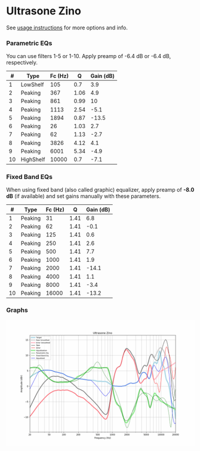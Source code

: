 # Ultrasone Zino
See [usage instructions](https://github.com/jaakkopasanen/AutoEq#usage) for more options and info.

### Parametric EQs
You can use filters 1-5 or 1-10. Apply preamp of -6.4 dB or -6.4 dB, respectively.

|   # | Type      |   Fc (Hz) |    Q |   Gain (dB) |
|-----|-----------|-----------|------|-------------|
|   1 | LowShelf  |       105 | 0.7  |         3.9 |
|   2 | Peaking   |       367 | 1.06 |         4.9 |
|   3 | Peaking   |       861 | 0.99 |        10   |
|   4 | Peaking   |      1113 | 2.54 |        -5.1 |
|   5 | Peaking   |      1894 | 0.87 |       -13.5 |
|   6 | Peaking   |        26 | 1.03 |         2.7 |
|   7 | Peaking   |        62 | 1.13 |        -2.7 |
|   8 | Peaking   |      3826 | 4.12 |         4.1 |
|   9 | Peaking   |      6001 | 5.34 |        -4.9 |
|  10 | HighShelf |     10000 | 0.7  |        -7.1 |

### Fixed Band EQs
When using fixed band (also called graphic) equalizer, apply preamp of **-8.0 dB** (if available) and set gains manually with these parameters.

|   # | Type    |   Fc (Hz) |    Q |   Gain (dB) |
|-----|---------|-----------|------|-------------|
|   1 | Peaking |        31 | 1.41 |         6.8 |
|   2 | Peaking |        62 | 1.41 |        -0.1 |
|   3 | Peaking |       125 | 1.41 |         0.6 |
|   4 | Peaking |       250 | 1.41 |         2.6 |
|   5 | Peaking |       500 | 1.41 |         7.7 |
|   6 | Peaking |      1000 | 1.41 |         1.9 |
|   7 | Peaking |      2000 | 1.41 |       -14.1 |
|   8 | Peaking |      4000 | 1.41 |         1.1 |
|   9 | Peaking |      8000 | 1.41 |        -3.4 |
|  10 | Peaking |     16000 | 1.41 |       -13.2 |

### Graphs
![](./Ultrasone%20Zino.png)
